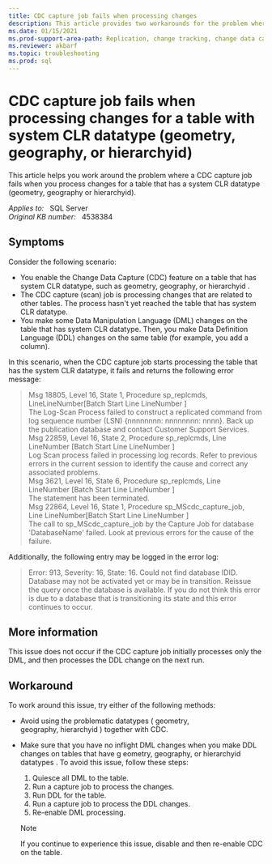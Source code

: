 ```yaml
---
title: CDC capture job fails when processing changes
description: This article provides two workarounds for the problem where a CDC capture job fails when you process changes for a table that has a system CLR datatype (geometry, geography or hierarchyid).
ms.date: 01/15/2021
ms.prod-support-area-path: Replication, change tracking, change data capture
ms.reviewer: akbarf
ms.topic: troubleshooting
ms.prod: sql 
---
```

# CDC capture job fails when processing changes for a table with system CLR datatype (geometry, geography, or hierarchyid)

This article helps you work around the problem where a CDC capture job fails when you process changes for a table that has a system CLR datatype (geometry, geography or hierarchyid).

_Applies to:_ &nbsp; SQL Server  
_Original KB number:_ &nbsp; 4538384

## Symptoms

Consider the following scenario:

- You enable the Change Data Capture (CDC) feature on a table that has system CLR datatype, such as geometry, geography, or hierarchyid .
- The CDC capture (scan) job is processing changes that are related to other tables. The process hasn't yet reached the table that has system CLR datatype.
- You make some Data Manipulation Language (DML) changes on the table that has system CLR datatype. Then, you make Data Definition Language (DDL) changes on the same table (for example, you add a column).

In this scenario, when the CDC capture job starts processing the table that has the system CLR datatype, it fails and returns the following error message:

> Msg 18805, Level 16, State 1, Procedure sp_replcmds, LineLineNumber[Batch Start Line LineNumber ]  
The Log-Scan Process failed to construct a replicated command from log sequence number (LSN) {nnnnnnnn: nnnnnnnn: nnnn}. Back up the publication database and contact Customer Support Services.  
Msg 22859, Level 16, State 2, Procedure sp_replcmds, Line LineNumber [Batch Start Line LineNumber ]  
Log Scan process failed in processing log records. Refer to previous errors in the current session to identify the cause and correct any associated problems.  
Msg 3621, Level 16, State 6, Procedure sp_replcmds, Line LineNumber [Batch Start Line LineNumber ]  
The statement has been terminated.  
Msg 22864, Level 16, State 1, Procedure sp_MScdc_capture_job, Line LineNumber[Batch Start Line LineNumber ]  
The call to sp_MScdc_capture_job by the Capture Job for database 'DatabaseName' failed. Look at previous errors for the cause of the failure.

Additionally, the following entry may be logged in the error log:

> Error: 913, Severity: 16, State: 16.
Could not find database IDID. Database may not be activated yet or may be in transition. Reissue the query once the database is available. If you do not think this error is due to a database that is transitioning its state and this error continues to occur.

## More information

This issue does not occur if the CDC capture job initially processes only the DML, and then processes the DDL change on the next run.

## Workaround

To work around this issue, try either of the following methods:

- Avoid using the problematic datatypes ( geometry, geography, hierarchyid ) together with CDC.
- Make sure that you have no inflight DML changes when you make DDL changes on tables that have g eometry, geography, or hierarchyid datatypes . To avoid this issue, follow these steps:

    1. Quiesce all DML to the table.
    1. Run a capture job to process the changes.
    1. Run DDL for the table.
    1. Run a capture job to process the DDL changes.
    1. Re-enable DML processing.

  > [!NOTE]
  > If you continue to experience this issue, disable and then re-enable CDC on the table.

